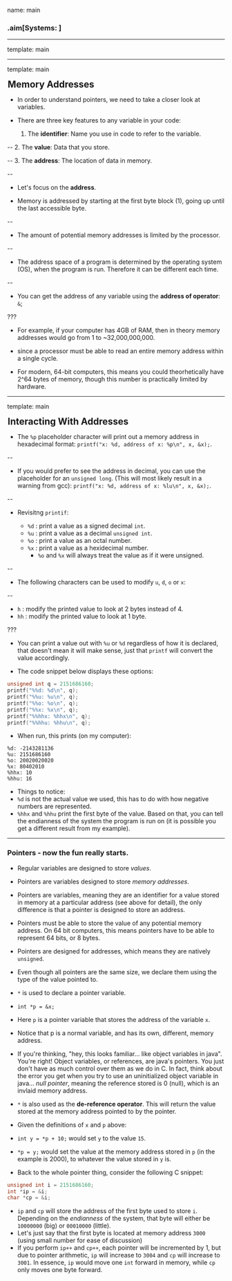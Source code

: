 name: main

### .aim[Systems: ]
<style>
.aim {
font-size: .75em;
border-bottom: 1px solid lightgray;
margin: 1px;
}
.remark-inline-code {
  background-color: lightgray;
  border-radius: 3px;
  padding-left: 2px;
  padding-right: 2px;
}
h4 {
font-size: 1.5em;
margin: 1px;
}
</style>
---
template: main

---
template: main

#### Memory Addresses

* In order to understand pointers, we need to take a closer look at variables.

* There are three key features to any variable in your code:
  1. The __identifier__: Name you use in code to refer to the variable.

--
  2. The __value__: Data that you store.

--
  3. The __address__: The location of data in memory.

--


* Let's focus on the __address__.

* Memory is addressed by starting at the first byte block (1), going up until the last accessible byte.

--

* The amount of potential memory addresses is limited by the processor.

--

* The address space of a program is determined by the operating system (OS), when the program is run. Therefore it can be different each time.

--

* You can get the address of any variable using the __address of operator__: `&`;

???
* For example, if your computer has 4GB of RAM, then in theory memory addresses would go from 1 to ~32,000,000,000.


* since a processor must be able to read an entire memory address within a single cycle.

* For modern, 64-bit computers, this means you could theorhetically have 2^64 bytes of memory, though this number is practically limited by hardware.

---
template: main

#### Interacting With Addresses

* The `%p` placeholder character will print out a memory address in hexadecimal format: `printf("x: %d, address of x: %p\n", x, &x);`.

--

* If you would prefer to see the address in decimal, you can use the placeholder for an `unsigned long`. (This will most likely result in a warning from gcc): `printf("x: %d, address of x: %lu\n", x, &x);`.

--

* Revisitng `printif`:

  * `%d` : print a value as a signed decimal `int`.
  * `%u` : print a value as a decimal `unsigned int`.
  * `%o` : print a value as an octal number.
  * `%x` : print a value as a hexidecimal number.
    - `%o` and `%x` will always treat the value as if it were unsigned.

--

* The following characters can be used to modify `u`, `d`, `o` or `x`:

--
  * `h` : modify the printed value to look at 2 bytes instead of 4.
  * `hh` : modify the printed value to look at 1 byte.

???
* You can print a value out with `%u` or `%d` regardless of how it is declared, that doesn't mean it will make sense, just that `printf` will convert the value accordingly.


* The code snippet below displays these options:
```C
unsigned int q = 2151686160;
printf("%%d: %d\n", q);
printf("%%u: %u\n", q);
printf("%%o: %o\n", q);
printf("%%x: %x\n", q);
printf("%%hhx: %hhx\n", q);
printf("%%hhu: %hhu\n", q);
```
* When run, this prints (on my computer):
```
%d: -2143281136
%u: 2151686160
%o: 20020020020
%x: 80402010
%hhx: 10
%hhu: 16
```
* Things to notice:
* `%d` is not the actual value we used, this has to do with how negative numbers are represented.
* `%hhx` and `%hhu` print the first byte of the value. Based on that, you can tell the endianness of the system the program is run on (it is possible you get a different result from my example).

---

### Pointers - now the fun really starts.
* Regular variables are designed to store _values_.
* Pointers are variables designed to store _memory addresses_.
* Pointers are variables, meaning they are an identifier for a value stored in memory at a particular address (see above for detail), the only difference is that a pointer is designed to store an address.
* Pointers must be able to store the value of any potential memory address. On 64 bit computers, this means pointers have to be able to represent 64 bits, or 8 bytes.
* Pointers are designed for addresses, which means they are natively `unsigned`.
* Even though all pointers are the same size, we declare them using the type of the value pointed to.
* `*` is used to declare a pointer variable.
* `int *p = &x;`
* Here `p` is a pointer variable that stores the address of the variable `x`.
* Notice that p is a normal variable, and has its own, different, memory address.
* If you're thinking, "hey, this looks familiar... like object variables in java". You're right! Object variables, or references, are java's pointers. You just don't have as much control over them as we do in C. In fact, think about the error you get when you try to use an uninitialized object variable in java... _null pointer_, meaning the reference stored is 0 (null), which is an invlaid memory address.
* `*` is also used as the __de-reference operator__. This will return the value stored at the memory address pointed to by the pointer.
* Given the definitions of `x` and `p` above:
* `int y = *p + 10;` would set `y` to the value `15`.
* `*p = y;` would set the value at the memory address stored in `p` (in the example is 2000), to whatever the value stored in `y` is.








* Back to the whole pointer thing, consider the following C snippet:
```C
unsigned int i = 2151686160;
int *ip = &i;
char *cp = &i;
```
* `ip` and `cp` will store the address of the first byte used to store `i`. Depending on the _endianness_ of the system, that byte will either be `10000000` (big) or `00010000` (little).
* Let's just say that the first byte is located at memory address `3000` (using small number for ease of discussion)
* If you perform `ip++` and `cp++`, each pointer will be incremented by 1, but due to pointer arithmetic, `ip` will increase to `3004` and `cp` will increase to `3001`. In essence, `ip` would move one `int` forward in memory, while `cp` only moves one byte forward.
